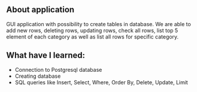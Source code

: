 ## About application
GUI application with possibility to create tables in database. We are able to add new rows, deleting rows, updating rows, check all rows, list top 5 element of each category as well as list all rows for specific category.

## What have I learned:
- Connection to Postgresql database
- Creating database
- SQL queries like Insert, Select, Where, Order By, Delete, Update, Limit